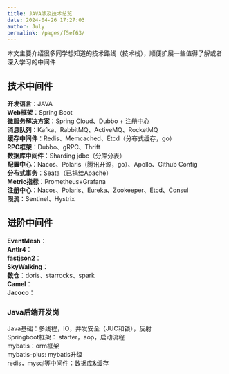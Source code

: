 ```yaml
---
title: JAVA涉及技术总览
date: 2024-04-26 17:27:03
author: July
permalink: /pages/f5ef63/
---
```


本文主要介绍很多同学想知道的技术路线（技术栈），顺便扩展一些值得了解或者深入学习的中间件  

## 技术中间件

**开发语言**：JAVA  
**Web框架**：Spring Boot  
**微服务解决方案**：Spring Cloud、Dubbo + 注册中心  
**消息队列**：Kafka、RabbitMQ、ActiveMQ、RocketMQ  
**缓存中间件**：Redis、Memcached、Etcd（分布式缓存，go）  
**RPC框架**：Dubbo、gRPC、Thrift  
**数据库中间件**：Sharding jdbc（分库分表）  
**配置中心**：Nacos、Polaris（腾讯开源，go）、Apollo、Github Config  
**分布式事务**：Seata（已捐给Apache）  
**Metric指标**：Prometheus+Grafana  
**注册中心**：Nacos、Polaris、Eureka、Zookeeper、Etcd、Consul  
**限流**：Sentinel、Hystrix

## 进阶中间件

**EventMesh**：  
**Antlr4**：  
**fastjson2**：  
**SkyWalking**：  
**数仓**：doris、starrocks、spark  
**Camel**：  
**Jacoco**：  

### Java后端开发岗

Java基础：多线程，IO，并发安全（JUC和锁），反射  
Springboot框架：  starter，aop，启动流程  
mybatis：orm框架  
mybatis-plus: mybatis升级  
redis，mysql等中间件：数据库&缓存

